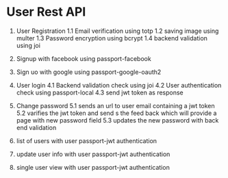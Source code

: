 # User Rest API 

1. User Registration 
	1.1 Email verification using totp
	1.2 saving image using multer
	1.3 Password encryption using bcrypt
	1.4 backend validation using joi
 
 2. Signup with facebook using passport-facebook
 3. Sign uo with google using passport-google-oauth2
 
 4. User login
    4.1 Backend validation check using joi
    4.2 User authentication check using passport-local
    4.3 send jwt token as response
    
 5. Change password 
    5.1 sends an url to user email containing a jwt token
    5.2 varifies the jwt token and send s the feed back which will provide a page with new password field
    5.3 updates the new password with back end validation
    
 6. list of users with user passport-jwt authentication
 7. update user info with user passport-jwt authentication
 8. single user view with user passport-jwt authentication
 
 




